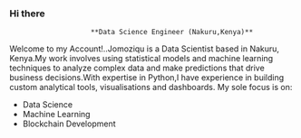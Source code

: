 ### Hi there 

                        **Data Science Engineer (Nakuru,Kenya)**
                        
Welcome to my Account!..Jomoziqu is a Data Scientist based in Nakuru, Kenya.My work involves using statistical models and machine learning techniques to analyze complex data and make predictions that drive business decisions.With expertise in Python,I have experience in building custom analytical tools, visualisations and dashboards.
My sole focus is on:

   - Data Science
   - Machine Learning
   - Blockchain Development
